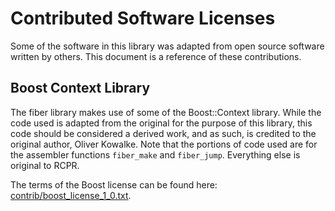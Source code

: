 Contributed Software Licenses
=============================

Some of the software in this library was adapted from open source software
written by others.  This document is a reference of these contributions.

Boost Context Library
---------------------

The fiber library makes use of some of the Boost::Context library.  While the
code used is adapted from the original for the purpose of this library, this
code should be considered a derived work, and as such, is credited to the
original author, Oliver Kowalke.  Note that the portions of code used are for
the assembler functions `fiber_make` and `fiber_jump`.  Everything else is
original to RCPR.

The terms of the Boost license can be found here:
[contrib/boost\_license\_1\_0.txt][boost-license].

[boost-license]: boost_license_1_0.txt
